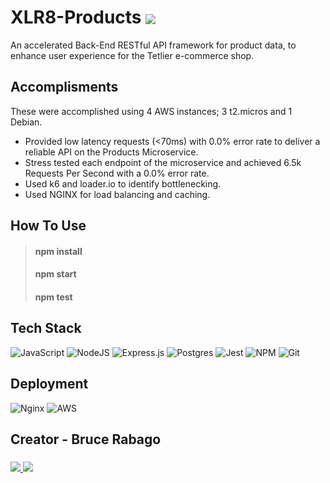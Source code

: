 # XLR8-Products <img src="https://img.shields.io/badge/-XLR8-blue?style=for-the-badge" align="center"/>
An accelerated Back-End RESTful API framework for product data, to enhance user experience for the Tetlier e-commerce shop.

## Accomplisments
These were accomplished using 4 AWS instances; 3 t2.micros and 1 Debian. <br />
- Provided low latency requests (<70ms) with 0.0% error rate to deliver a reliable API on the Products Microservice.
- Stress tested each endpoint of the microservice and achieved 6.5k Requests Per Second with a 0.0% error rate.
- Used k6 and loader.io to identify bottlenecking.
- Used NGINX for load balancing and caching.

## How To Use

>#### npm install
>#### npm start
>#### npm test

## Tech Stack
![JavaScript](https://img.shields.io/badge/javascript-%23323330.svg?style=for-the-badge&logo=javascript&logoColor=%23F7DF1E) ![NodeJS](https://img.shields.io/badge/node.js-6DA55F?style=for-the-badge&logo=node.js&logoColor=white) ![Express.js](https://img.shields.io/badge/express.js-%23404d59.svg?style=for-the-badge&logo=express&logoColor=%2361DAFB) ![Postgres](https://img.shields.io/badge/postgres-%23316192.svg?style=for-the-badge&logo=postgresql&logoColor=white) ![Jest](https://img.shields.io/badge/-jest-%23C21325?style=for-the-badge&logo=jest&logoColor=white) ![NPM](https://img.shields.io/badge/NPM-%23000000.svg?style=for-the-badge&logo=npm&logoColor=white) ![Git](https://img.shields.io/badge/git-%23F05033.svg?style=for-the-badge&logo=git&logoColor=white)
## Deployment
![Nginx](https://img.shields.io/badge/nginx-%23009639.svg?style=for-the-badge&logo=nginx&logoColor=white) ![AWS](https://img.shields.io/badge/AWS-%23FF9900.svg?style=for-the-badge&logo=amazon-aws&logoColor=white)

## Creator - Bruce Rabago
### <a href="https://www.linkedin.com/in/bruce-diesel-rabago-b5b519180">
  <img src="https://img.shields.io/badge/linkedin%20-%230077B5.svg?&style=for-the-badge&logo=linkedin&logoColor=white"/>
</a> <a href="https://github.com/BungaloBuce">
  <img src="https://img.shields.io/badge/github%20-%23121011.svg?&style=for-the-badge&logo=github&logoColor=white"/>
</a>
